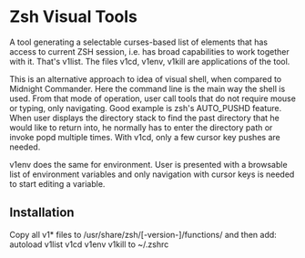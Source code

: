 # Zsh Visual Tools

A tool generating a selectable curses-based list of elements that has access to current ZSH session, i.e. has broad capabilities to work together with it. That's v1list. The files v1cd, v1env, v1kill are applications of the tool.

This is an alternative approach to idea of visual shell, when compared to Midnight Commander. Here the command line is the main way the shell is used. From that mode of operation, user call tools that do not require mouse or typing, only navigating. Good example is zsh's AUTO_PUSHD feature. When user displays the directory stack to find the past directory that he would like to return into, he normally has to enter the directory path or invoke popd multiple times. With v1cd, only a few cursor key pushes are needed.

v1env does the same for environment. User is presented with a browsable list of environment variables and only navigation with cursor keys is needed to start editing a variable.

## Installation
Copy all v1* files to /usr/share/zsh/[-version-]/functions/ and then add:
autoload v1list v1cd v1env v1kill
to ~/.zshrc

